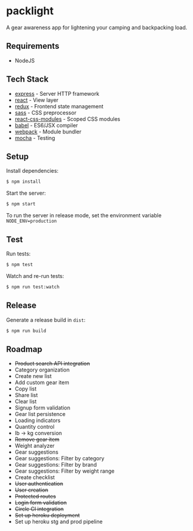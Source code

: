 # packlight

A gear awareness app for lightening your camping and backpacking load.

## Requirements

+ NodeJS

## Tech Stack

* [express](http://expressjs.com/) - Server HTTP framework
* [react](https://facebook.github.io/react/) - View layer
* [redux](https://github.com/reactjs/redux) - Frontend state management
* [sass](http://sass-lang.com/) - CSS preprocessor
* [react-css-modules](https://github.com/gajus/react-css-modules) - Scoped CSS modules
* [babel](https://babeljs.io/) - ES6/JSX compiler
* [webpack](https://webpack.github.io/) - Module bundler
* [mocha](https://mochajs.org/) - Testing

## Setup

Install dependencies:

```sh
$ npm install
```

Start the server:

```sh
$ npm start
```

To run the server in release mode, set the environment variable `NODE_ENV=production`

## Test

Run tests:

```sh
$ npm test
```

Watch and re-run tests:

```sh
$ npm run test:watch
```

## Release

Generate a release build in `dist`:

```sh
$ npm run build
```

## Roadmap

+ ~~Product search API integration~~
+ Category organization
+ Create new list
+ Add custom gear item
+ Copy list
+ Share list
+ Clear list
+ Signup form validation
+ Gear list persistence
+ Loading indicators
+ Quantity control
+ lb -> kg conversion
+ ~~Remove gear item~~
+ Weight analyzer
+ Gear suggestions
+ Gear suggestions: Filter by category
+ Gear suggestions: Filter by brand
+ Gear suggestions: Filter by weight range
+ Create checklist
+ ~~User authentication~~
+ ~~User creation~~
+ ~~Protected routes~~
+ ~~Login form validation~~
+ ~~Circle CI integration~~
+ ~~Set up heroku deployment~~
+ Set up heroku stg and prod pipeline
